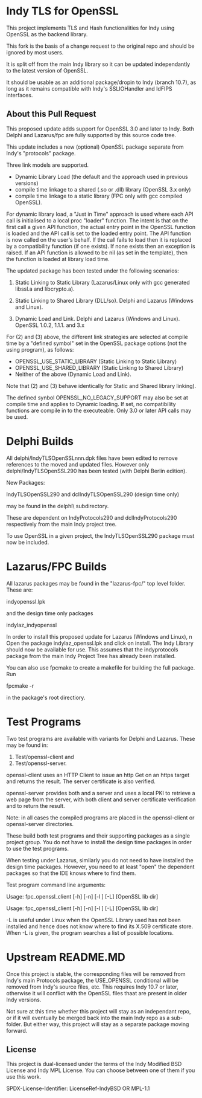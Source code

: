 # Indy TLS for OpenSSL

This project implements TLS and Hash functionalities for Indy using OpenSSL as the backend library.

This fork is the basis of a change request to the original repo and should be ignored by most users.

It is split off from the main Indy library so it can be updated independantly to the latest version of OpenSSL.

It should be usable as an additional package/dropin to Indy (branch 10.7), as long as it remains compatible with Indy's SSLIOHandler and IdFIPS interfaces.

About this Pull Request
-----------------------

This proposed update adds support for OpenSSL 3.0 and later to Indy. Both Delphi and Lazarus/fpc are fully supported by this source code tree. 

This update includes a new (optional) OpenSSL package separate from Indy's "protocols" package.

Three link models are supported.
   * Dynamic Library Load (the default and the approach used in previous versions)
   * compile time linkage to a shared (.so or .dll) library (OpenSSL 3.x only)
   * compile time linkage to a static library (FPC only with gcc compiled OpenSSL).

For dynamic library load, a "Just in Time" approach is used where each API call is initialised to a local proc "loader" function.
The intent is that on the first call a given API function, the actual entry point in the OpenSSL function
is loaded and the API call is set to the loaded entry point. The API function is now called on the user's
behalf. If the call fails to load then it is replaced by a compatibility function (if one exists). If none exists 
then an exception is raised. If an API function is allowed to be nil (as set in the template), then the function
is loaded at library load time.


The updated package has been tested under the following scenarios:

1. Static Linking to Static Library (Lazarus/Linux only with gcc generated libssl.a and libcrypto.a).

2. Static Linking to Shared Library (DLL/so). Delphi and Lazarus (Windows and Linux).

3. Dynamic Load and Link. Delphi and Lazarus (Windows and Linux). OpenSSL 1.0.2, 1.1.1. and 3.x

For (2) and (3) above, the different link strategies are selected at compile time by a "defined symbol" set in the OpenSSL
package options (not the using program), as follows:

- OPENSSL_USE_STATIC_LIBRARY (Static Linking to Static Library)
- OPENSSL_USE_SHARED_LIBRARY (Static Linking to Shared Library)
- Neither of the above (Dynamic Load and Link).

Note that (2) and (3) behave identically for Static and Shared library linking).

The defined synbol OPENSSL_NO_LEGACY_SUPPORT may also be set at compile time and applies to Dynamic
loading. If set, no compatibility functions are compile in to the executeable. Only 3.0 or later
API calls may be used.


Delphi Builds
=============

All delphi/IndyTLSOpenSSLnnn.dpk  files have been edited to remove references to the moved and updated files.
However only delphi/IndyTLSOpenSSL290 has been tested (with Delphi Berlin edition).

New Packages:

IndyTLSOpenSSL290 and
dclIndyTLSOpenSSL290 (design time only)

may be found in the delphi\ subdirectory.

These are dependent on IndyProtocols290 and dclIndyProtocols290 respectively from the main Indy project tree.

To use OpenSSL in a given project, the IndyTLSOpenSSL290 package must now be included.


Lazarus/FPC Builds
==================

All lazarus packages may be found in the "lazarus-fpc/" top level folder. These are:

indyopenssl.lpk

and the design time only packages

indylaz_indyopenssl

In order to install this proposed update for Lazarus (Windows and Linux), n Open the package indylaz_openssl.lpk and 
click on install. The Indy Library should now be available for use. This assumes that the indyprotocols package 
from the main Indy Project Tree has already been installed.

You can also use fpcmake to create a makefile for building the full package. Run

fpcmake -r

in the package's root directiory.

Test Programs
=============

Two test programs are available with variants for Delphi and Lazarus. These may be found in:

1. Test/openssl-client and
2. Test/openssl-server.

openssl-client uses an HTTP Client to issue an http Get on an https target and returns 
the result. The server certificate is also verified.

openssl-server provides both and a server and uses a local PKI to retrieve a web page 
from the server, with both client and server certificate verification and to return the result.

Note: in all cases the compiled programs are placed in the openssl-client or openssl-server
directories.

These build both test programs and their supporting packages as a single project group. You do
not have to install the design time packages in order to use the test programs.

When testing under Lazarus, similarly you do not need to have installed the design time packages.
However, you need to at least "open" the dependent packages so that the IDE knows where to find
them.

Test program command line arguments:

Usage: fpc_openssl_client [-h] [-n] [-l <cacerts dir>] [-L] [OpenSSL lib dir]

Usage: fpc_openssl_client [-h] [-n] [-l <cacerts dir>] [-L] [OpenSSL lib dir]

-L is useful under Linux when the OpenSSL Library used has not been installed and 
   hence does not know where to find its X.509 certificate store. When -L is
   given, the program searches a list of possible locations.




Upstream README.MD
=================

Once this project is stable, the corresponding files will be removed from Indy's main Protocols package, the USE_OPENSSL conditional will be removed from Indy's source files, etc.  This requires Indy 10.7 or later, otherwise it will conflict with the OpenSSL files thaat are present in older Indy versions.

Not sure at this time whether this project will stay as an independant repo, or if it will eventually be merged back into the main Indy repo as a sub-folder.  But either way, this project will stay as a separate package moving forward.

## License

This project is dual-licensed under the terms of the Indy Modified BSD License and Indy MPL License.
You can choose between one of them if you use this work.

SPDX-License-Identifier: LicenseRef-IndyBSD OR MPL-1.1

